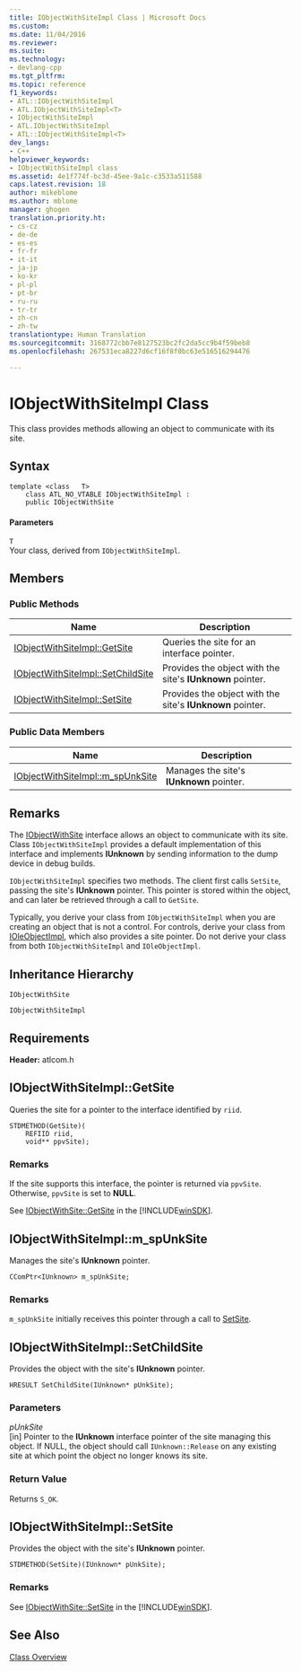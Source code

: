 ```yaml
---
title: IObjectWithSiteImpl Class | Microsoft Docs
ms.custom: 
ms.date: 11/04/2016
ms.reviewer: 
ms.suite: 
ms.technology:
- devlang-cpp
ms.tgt_pltfrm: 
ms.topic: reference
f1_keywords:
- ATL::IObjectWithSiteImpl
- ATL.IObjectWithSiteImpl<T>
- IObjectWithSiteImpl
- ATL.IObjectWithSiteImpl
- ATL::IObjectWithSiteImpl<T>
dev_langs:
- C++
helpviewer_keywords:
- IObjectWithSiteImpl class
ms.assetid: 4e1f774f-bc3d-45ee-9a1c-c3533a511588
caps.latest.revision: 18
author: mikeblome
ms.author: mblome
manager: ghogen
translation.priority.ht:
- cs-cz
- de-de
- es-es
- fr-fr
- it-it
- ja-jp
- ko-kr
- pl-pl
- pt-br
- ru-ru
- tr-tr
- zh-cn
- zh-tw
translationtype: Human Translation
ms.sourcegitcommit: 3168772cbb7e8127523bc2fc2da5cc9b4f59beb8
ms.openlocfilehash: 267531eca8227d6cf16f8f0bc63e516516294476

---
```

# IObjectWithSiteImpl Class
This class provides methods allowing an object to communicate with its site.  
  
## Syntax  
  
```
template <class   T>
    class ATL_NO_VTABLE IObjectWithSiteImpl :
    public IObjectWithSite
```  
  
#### Parameters  
 `T`  
 Your class, derived from `IObjectWithSiteImpl`.  
  
## Members  
  
### Public Methods  
  
|Name|Description|  
|----------|-----------------|  
|[IObjectWithSiteImpl::GetSite](#iobjectwithsiteimpl__getsite)|Queries the site for an interface pointer.|  
|[IObjectWithSiteImpl::SetChildSite](#iobjectwithsiteimpl__setchildsite)|Provides the object with the site's **IUnknown** pointer.|  
|[IObjectWithSiteImpl::SetSite](#iobjectwithsiteimpl__setsite)|Provides the object with the site's **IUnknown** pointer.|  
  
### Public Data Members  
  
|Name|Description|  
|----------|-----------------|  
|[IObjectWithSiteImpl::m_spUnkSite](#iobjectwithsiteimpl__m_spunksite)|Manages the site's **IUnknown** pointer.|  
  
## Remarks  
 The [IObjectWithSite](http://msdn.microsoft.com/library/windows/desktop/ms693765) interface allows an object to communicate with its site. Class `IObjectWithSiteImpl` provides a default implementation of this interface and implements **IUnknown** by sending information to the dump device in debug builds.  
  
 `IObjectWithSiteImpl` specifies two methods. The client first calls `SetSite`, passing the site's **IUnknown** pointer. This pointer is stored within the object, and can later be retrieved through a call to `GetSite`.  
  
 Typically, you derive your class from `IObjectWithSiteImpl` when you are creating an object that is not a control. For controls, derive your class from [IOleObjectImpl](../../atl/reference/ioleobjectimpl-class.md), which also provides a site pointer. Do not derive your class from both `IObjectWithSiteImpl` and `IOleObjectImpl`.  
  
## Inheritance Hierarchy  
 `IObjectWithSite`  
  
 `IObjectWithSiteImpl`  
  
## Requirements  
 **Header:** atlcom.h  
  
##  <a name="iobjectwithsiteimpl__getsite"></a>  IObjectWithSiteImpl::GetSite  
 Queries the site for a pointer to the interface identified by `riid`.  
  
```
STDMETHOD(GetSite)(
    REFIID riid,
    void** ppvSite);
```  
  
### Remarks  
 If the site supports this interface, the pointer is returned via `ppvSite`. Otherwise, `ppvSite` is set to **NULL**.  
  
 See [IObjectWithSite::GetSite](http://msdn.microsoft.com/library/windows/desktop/ms694452) in the [!INCLUDE[winSDK](../../atl/includes/winsdk_md.md)].  
  
##  <a name="iobjectwithsiteimpl__m_spunksite"></a>  IObjectWithSiteImpl::m_spUnkSite  
 Manages the site's **IUnknown** pointer.  
  
```
CComPtr<IUnknown> m_spUnkSite;
```  
  
### Remarks  
 `m_spUnkSite` initially receives this pointer through a call to [SetSite](#iobjectwithsiteimpl__setsite).  
  
##  <a name="iobjectwithsiteimpl__setchildsite"></a>  IObjectWithSiteImpl::SetChildSite  
 Provides the object with the site's **IUnknown** pointer.  
  
```
HRESULT SetChildSite(IUnknown* pUnkSite);
```  
  
### Parameters  
 *pUnkSite*  
 [in] Pointer to the **IUnknown** interface pointer of the site managing this object. If NULL, the object should call `IUnknown::Release` on any existing site at which point the object no longer knows its site.  
  
### Return Value  
 Returns `S_OK`.  
  
##  <a name="iobjectwithsiteimpl__setsite"></a>  IObjectWithSiteImpl::SetSite  
 Provides the object with the site's **IUnknown** pointer.  
  
```
STDMETHOD(SetSite)(IUnknown* pUnkSite);
```  
  
### Remarks  
 See [IObjectWithSite::SetSite](http://msdn.microsoft.com/library/windows/desktop/ms683869) in the [!INCLUDE[winSDK](../../atl/includes/winsdk_md.md)].  
  
## See Also  
 [Class Overview](../../atl/atl-class-overview.md)



<!--HONumber=Jan17_HO1-->



